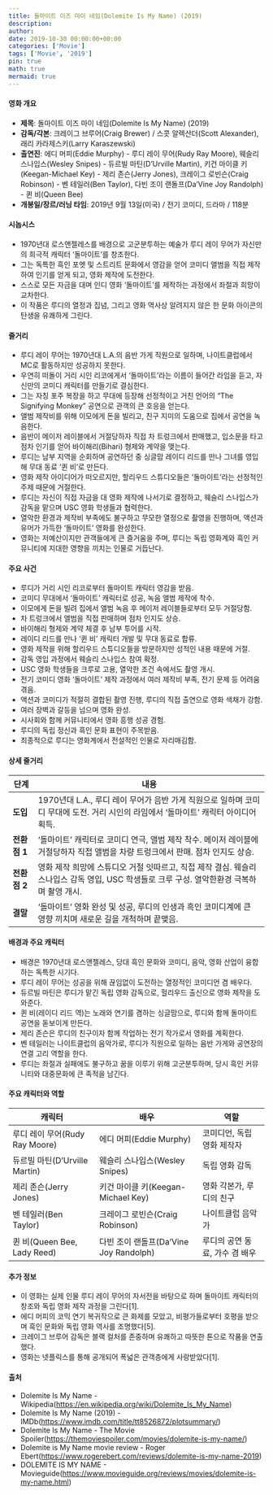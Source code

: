 ```yaml
---
title: 돌마이트 이즈 마이 네임(Dolemite Is My Name) (2019)
description: 
author: 
date: 2019-10-30 00:00:00+00:00
categories: ['Movie']
tags: ['Movie', '2019']
pin: true
math: true
mermaid: true
---
```

#### 영화 개요

- **제목**: 돌마이트 이즈 마이 네임(Dolemite Is My Name) (2019)  
- **감독/각본**: 크레이그 브루어(Craig Brewer) / 스콧 알렉산더(Scott Alexander), 래리 카라제스키(Larry Karaszewski)  
- **출연진**: 에디 머피(Eddie Murphy) - 루디 레이 무어(Rudy Ray Moore), 웨슬리 스나입스(Wesley Snipes) - 듀르빌 마틴(D’Urville Martin), 키건 마이클 키(Keegan-Michael Key) - 제리 존슨(Jerry Jones), 크레이그 로빈슨(Craig Robinson) - 벤 테일러(Ben Taylor), 다빈 조이 랜돌프(Da’Vine Joy Randolph) - 퀸 비(Queen Bee)  
- **개봉일/장르/러닝 타임**: 2019년 9월 13일(미국) / 전기 코미디, 드라마 / 118분  

#### 시놉시스

- 1970년대 로스앤젤레스를 배경으로 고군분투하는 예술가 루디 레이 무어가 자신만의 희극적 캐릭터 ‘돌마이트’를 창조한다.  
- 그는 독특한 흑인 포엣 및 스트리트 문화에서 영감을 얻어 코미디 앨범을 직접 제작하여 인기를 얻게 되고, 영화 제작에 도전한다.  
- 스스로 모든 자금을 대며 인디 영화 ‘돌마이트’를 제작하는 과정에서 좌절과 희망이 교차한다.  
- 이 작품은 루디의 열정과 집념, 그리고 영화 역사상 알려지지 않은 한 문화 아이콘의 탄생을 유쾌하게 그린다.  

#### 줄거리

- 루디 레이 무어는 1970년대 L.A.의 음반 가게 직원으로 일하며, 나이트클럽에서 MC로 활동하지만 성공하지 못한다.  
- 우연히 떠돌이 거리 시인 리코에게서 ‘돌마이트’라는 이름이 들어간 라임을 듣고, 자신만의 코미디 캐릭터를 만들기로 결심한다.  
- 그는 자칭 포주 복장을 하고 무대에 등장해 선정적이고 거친 언어의 “The Signifying Monkey” 공연으로 관객의 큰 호응을 얻는다.  
- 앨범 제작비를 위해 이모에게 돈을 빌리고, 친구 지미의 도움으로 집에서 공연을 녹음한다.  
- 음반이 메이저 레이블에서 거절당하자 직접 차 트렁크에서 판매했고, 입소문을 타고 점차 인기를 얻어 바이해리(Bihari) 형제와 계약을 맺는다.  
- 루디는 남부 지역을 순회하며 공연하던 중 싱글맘 레이디 리드를 만나 그녀를 영입해 무대 동료 ‘퀸 비’로 만든다.  
- 영화 제작 아이디어가 떠오르지만, 할리우드 스튜디오들은 ‘돌마이트’라는 선정적인 주제 때문에 거절한다.  
- 루디는 자신이 직접 자금을 대 영화 제작에 나서기로 결정하고, 웨슬리 스나입스가 감독을 맡으며 USC 영화 학생들과 협력한다.  
- 열악한 환경과 제작비 부족에도 불구하고 무모한 열정으로 촬영을 진행하며, 액션과 유머가 가득한 ‘돌마이트’ 영화를 완성한다.  
- 영화는 저예산이지만 관객들에게 큰 즐거움을 주며, 루디는 독립 영화계와 흑인 커뮤니티에 지대한 영향을 끼치는 인물로 거듭난다.  

#### 주요 사건

- 루디가 거리 시인 리코로부터 돌마이트 캐릭터 영감을 받음.  
- 코미디 무대에서 ‘돌마이트’ 캐릭터로 성공, 녹음 앨범 제작에 착수.  
- 이모에게 돈을 빌려 집에서 앨범 녹음 후 메이저 레이블들로부터 모두 거절당함.  
- 차 트렁크에서 앨범을 직접 판매하며 점차 인지도 상승.  
- 바이해리 형제와 계약 체결 후 남부 투어를 시작.  
- 레이디 리드를 만나 ‘퀸 비’ 캐릭터 개발 및 무대 동료로 합류.  
- 영화 제작을 위해 할리우드 스튜디오들을 방문하지만 성적인 내용 때문에 거절.  
- 감독 영입 과정에서 웨슬리 스나입스 참여 확정.  
- USC 영화 학생들을 크루로 고용, 열악한 조건 속에서도 촬영 개시.  
- 전기 코미디 영화 ‘돌마이트’ 제작 과정에서 여러 제작비 부족, 전기 문제 등 어려움 겪음.  
- 액션과 코미디가 적절히 결합된 촬영 진행, 루디의 직접 출연으로 영화 색채가 강함.  
- 여러 장벽과 갈등을 넘으며 영화 완성.  
- 시사회와 함께 커뮤니티에서 영화 흥행 성공 경험.  
- 루디의 독립 정신과 흑인 문화 표현이 주목받음.  
- 최종적으로 루디는 영화계에서 전설적인 인물로 자리매김함.  

#### 상세 줄거리

| **단계**   | **내용**                                                                        |
|------------|---------------------------------------------------------------------------------|
| **도입**   | 1970년대 L.A., 루디 레이 무어가 음반 가게 직원으로 일하며 코미디 무대에 도전. 거리 시인의 라임에서 ‘돌마이트’ 캐릭터 아이디어 획득.   |
| **전환점 1** | ‘돌마이트’ 캐릭터로 코미디 연극, 앨범 제작 착수. 메이저 레이블에 거절당하자 직접 앨범을 차량 트렁크에서 판매. 점차 인지도 상승.            |
| **전환점 2** | 영화 제작 희망에 스튜디오 거절 잇따르고, 직접 제작 결심. 웨슬리 스나입스 감독 영입, USC 학생들로 크루 구성. 열악한환경 극복하며 촬영 개시.  |
| **결말**   | ‘돌마이트’ 영화 완성 및 성공, 루디의 인생과 흑인 코미디계에 큰 영향 끼치며 새로운 길을 개척하며 끝맺음.                                    |

#### 배경과 주요 캐릭터

- 배경은 1970년대 로스앤젤레스, 당대 흑인 문화와 코미디, 음악, 영화 산업이 융합하는 독특한 시기다.  
- 루디 레이 무어는 성공을 위해 끊임없이 도전하는 열정적인 코미디언 겸 배우다.  
- 듀르빌 마틴은 루디가 맡긴 독립 영화 감독으로, 헐리우드 출신으로 영화 제작을 도와준다.  
- 퀸 비(레이디 리드 역)는 노래와 연기를 겸하는 싱글맘으로, 루디와 함께 돌마이트 공연을 돋보이게 만든다.  
- 제리 존슨은 루디의 친구이자 함께 작업하는 전기 작가로서 영화를 계획한다.  
- 벤 테일러는 나이트클럽의 음악가로, 루디가 직원으로 일하는 음반 가게와 공연장의 연결 고리 역할을 한다.  
- 루디는 좌절과 실패에도 불구하고 꿈을 이루기 위해 고군분투하며, 당시 흑인 커뮤니티와 대중문화에 큰 족적을 남긴다.  

#### 주요 캐릭터와 역할

| **캐릭터**        | **배우**                  | **역할**                         |
|-------------------|---------------------------|---------------------------------|
| 루디 레이 무어(Rudy Ray Moore) | 에디 머피(Eddie Murphy)      | 코미디언, 독립 영화 제작자      |
| 듀르빌 마틴(D’Urville Martin)  | 웨슬리 스나입스(Wesley Snipes) | 독립 영화 감독                  |
| 제리 존슨(Jerry Jones)         | 키건 마이클 키(Keegan-Michael Key) | 영화 각본가, 루디의 친구       |
| 벤 테일러(Ben Taylor)          | 크레이그 로빈슨(Craig Robinson)  | 나이트클럽 음악가              |
| 퀸 비(Queen Bee, Lady Reed)    | 다빈 조이 랜돌프(Da’Vine Joy Randolph) | 루디의 공연 동료, 가수 겸 배우 |

#### 추가 정보

- 이 영화는 실제 인물 루디 레이 무어의 자서전을 바탕으로 하며 돌마이트 캐릭터의 창조와 독립 영화 제작 과정을 그린다[1].  
- 에디 머피의 코믹 연기 복귀작으로 큰 화제를 모았고, 비평가들로부터 호평을 받으며 흑인 문화와 독립 영화 역사를 조명했다[5].  
- 크레이그 브루어 감독은 블랙 컬처를 존중하며 유쾌하고 따뜻한 톤으로 작품을 연출했다.  
- 영화는 넷플릭스를 통해 공개되어 폭넓은 관객층에게 사랑받았다[1].  

#### 출처

- Dolemite Is My Name - Wikipedia(https://en.wikipedia.org/wiki/Dolemite_Is_My_Name)  
- Dolemite Is My Name (2019) - IMDb(https://www.imdb.com/title/tt8526872/plotsummary/)  
- Dolemite Is My Name - The Movie Spoiler(https://themoviespoiler.com/movies/dolemite-is-my-name/)  
- Dolemite is My Name movie review - Roger Ebert(https://www.rogerebert.com/reviews/dolemite-is-my-name-2019)  
- DOLEMITE IS MY NAME - Movieguide(https://www.movieguide.org/reviews/movies/dolemite-is-my-name.html)
